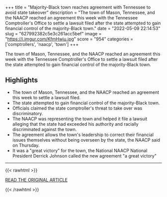 +++
title = "Majority-Black town reaches agreement with Tennessee to avoid state takeover"
description = "The town of Mason, Tennessee, and the NAACP reached an agreement this week with the Tennessee Comptroller's Office to settle a lawsuit filed after the state attempted to gain financial control of the majority-Black town."
date = "2022-05-09 22:14:53"
slug = "627992382c5e3c261acc5bef"
image = "https://i.imgur.com/KfmHwju.jpg"
score = "954"
categories = ['comptrollers', 'naacp', 'town']
+++

The town of Mason, Tennessee, and the NAACP reached an agreement this week with the Tennessee Comptroller's Office to settle a lawsuit filed after the state attempted to gain financial control of the majority-Black town.

## Highlights

- The town of Mason, Tennessee, and the NAACP reached an agreement this week to settle a lawsuit filed.
- The state attempted to gain financial control of the majority-Black town.
- Officials claimed the state comptroller's threat to take over was discriminatory.
- The NAACP was representing the town and helped it file a lawsuit alleging that the state had exceeded his authority and racially discriminated against the town.
- The agreement allows the town's leadership to correct their financial issues themselves without being overseen by the state, the NAACP said on Thursday.
- It was a "great victory" for the town, the National NAACP National President Derrick Johnson called the new agreement "a great victory"

---

{{< rawhtml >}}
  <p class="article-category">
    <a target="_blank" href="https://www.cnn.com/2022/05/06/us/majority-black-town-reaches-agreement-tennessee/index.html">READ THE ORIGINAL ARTICLE</a>
  </p>
{{< /rawhtml >}}
